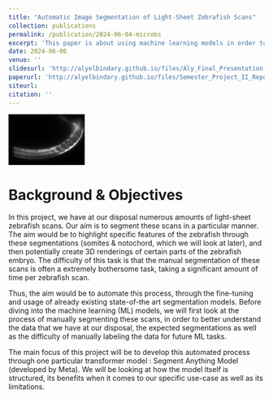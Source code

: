 ```yaml
---
title: "Automatic Image Segmentation of Light-Sheet Zebrafish Scans"
collection: publications
permalink: /publication/2024-06-04-microbs
excerpt: 'This paper is about using machine learning models in order to automatically segemnt light-sheet zebrfish scans.'
date: 2024-06-06
venue: ''
slidesurl: 'http://alyelbindary.github.io/files/Aly_Final_Presentation.pdf'
paperurl: 'http://alyelbindary.github.io/files/Semester_Project_II_Report.pdf'
siteurl:
citation: ''
---
```


<img src="../files/final_gif.gif" alt="Segmentation Example" width="150" height="100">

Background & Objectives
===

In this project, we have at our disposal numerous amounts of light-sheet zebrafish scans. Our aim is to segment these scans in a particular manner. The aim would be to highlight specific features of the zebrafish  through these segmentations (somites \& notochord, which we will look at later), and then potentially create 3D renderings of certain parts of the zebrafish embryo. The difficulty of this task is that the manual segmentation of these scans is often a extremely bothersome task, taking a significant amount of time per zebrafish scan.

Thus, the aim would be to automate this process, through the fine-tuning and usage of already existing state-of-the art segmentation models. Before diving into the machine learning (ML) models, we will first look at the process of manually segmenting these scans, in order to better understand the data that we have at our disposal, the expected segmentations as well as the difficulty of manually labeling the data for future ML tasks.

The main focus of this project will be to develop this automated process through one particular transformer model : Segment Anything Model (developed by Meta). We will be looking at how the model itself is structured, its benefits when it comes to our specific use-case as well as its limitations.